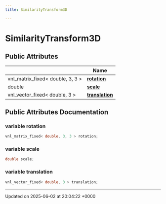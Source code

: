 ```yaml
---
title: SimilarityTransform3D

---
```


# SimilarityTransform3D





## Public Attributes

|                | Name           |
| -------------- | -------------- |
| vnl_matrix_fixed< double, 3, 3 > | **[rotation](../Classes/structSimilarityTransform3D.md#variable-rotation)**  |
| double | **[scale](../Classes/structSimilarityTransform3D.md#variable-scale)**  |
| vnl_vector_fixed< double, 3 > | **[translation](../Classes/structSimilarityTransform3D.md#variable-translation)**  |

## Public Attributes Documentation

### variable rotation

```cpp
vnl_matrix_fixed< double, 3, 3 > rotation;
```


### variable scale

```cpp
double scale;
```


### variable translation

```cpp
vnl_vector_fixed< double, 3 > translation;
```


-------------------------------

Updated on 2025-06-02 at 20:04:22 +0000